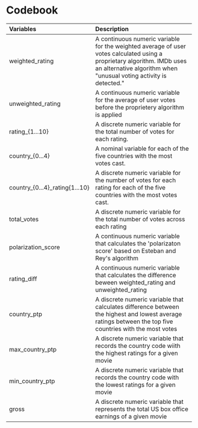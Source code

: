 # Codebook

| Variables | Description |
| :---      |         :---| 
| weighted_rating | A continuous numeric variable for the weighted average of user votes calculated using a proprietary algorithm. IMDb uses an alternative algorithm when "unusual voting activity is detected." | 
| unweighted_rating| A continuous numeric variable for the average of user votes before the proprietery algorithm is applied | 
| rating_{1...10} | A discrete numeric variable for the total number of votes for each rating. |
| country_{0...4} | A nominal variable for each of the five countries with the most votes cast. |
| country_{0...4}_rating{1...10} | A discrete numeric variable for the number of votes for each rating for each of the five countries with the most votes cast. |
| total_votes | A discrete numeric variable for the total number of votes across each rating | 
| polarization_score | A continuous numeric variable that calculates the 'polarizaton score' based on Esteban and Rey's algorithm | 
| rating_diff | A continuous numeric variable that calculates the difference beween weighted_rating and unweighted_rating | 
| country_ptp | A discrete numeric variable that calculates difference between the highest and lowest average ratings between the top five countries with the most votes |
| max_country_ptp | A discrete numeric variable that records the country code wiith the highest ratings for a given movie |
| min_country_ptp | A discrete numeric variable that records the country code with the lowest ratings for a given movie |
| gross | A discrete numeric variable that represents the total US box office earnings of a given movie 
